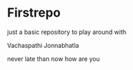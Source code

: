 # Firstrepo
just a basic repository to play around with

Vachaspathi Jonnabhatla

never late than now
how are you
